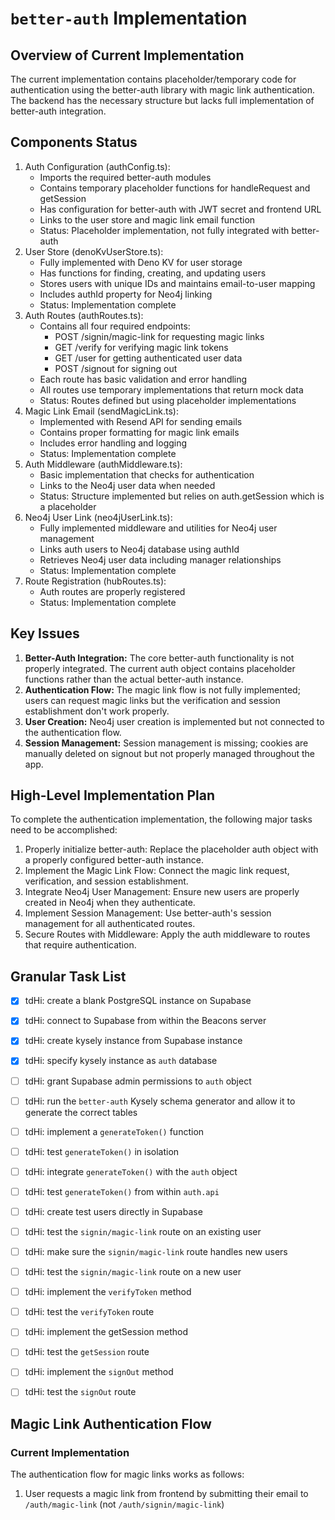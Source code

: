 # `better-auth` Implementation

## Overview of Current Implementation

The current implementation contains placeholder/temporary code for authentication using the
better-auth library with magic link authentication. The backend has the necessary structure but lacks
full implementation of better-auth integration.

## Components Status

1. Auth Configuration (authConfig.ts):
   - Imports the required better-auth modules
   - Contains temporary placeholder functions for handleRequest and getSession
   - Has configuration for better-auth with JWT secret and frontend URL
   - Links to the user store and magic link email function
   - Status: Placeholder implementation, not fully integrated with better-auth
2. User Store (denoKvUserStore.ts):
   - Fully implemented with Deno KV for user storage
   - Has functions for finding, creating, and updating users
   - Stores users with unique IDs and maintains email-to-user mapping
   - Includes authId property for Neo4j linking
   - Status: Implementation complete
3. Auth Routes (authRoutes.ts):
   - Contains all four required endpoints:
     - POST /signin/magic-link for requesting magic links
     - GET /verify for verifying magic link tokens
     - GET /user for getting authenticated user data
     - POST /signout for signing out
   - Each route has basic validation and error handling
   - All routes use temporary implementations that return mock data
   - Status: Routes defined but using placeholder implementations
4. Magic Link Email (sendMagicLink.ts):
   - Implemented with Resend API for sending emails
   - Contains proper formatting for magic link emails
   - Includes error handling and logging
   - Status: Implementation complete
5. Auth Middleware (authMiddleware.ts):
   - Basic implementation that checks for authentication
   - Links to the Neo4j user data when needed
   - Status: Structure implemented but relies on auth.getSession which is a placeholder
6. Neo4j User Link (neo4jUserLink.ts):
   - Fully implemented middleware and utilities for Neo4j user management
   - Links auth users to Neo4j database using authId
   - Retrieves Neo4j user data including manager relationships
   - Status: Implementation complete
7. Route Registration (hubRoutes.ts):
   - Auth routes are properly registered
   - Status: Implementation complete

## Key Issues

1. **Better-Auth Integration:** The core better-auth functionality is not properly integrated. The current
auth object contains placeholder functions rather than the actual better-auth instance.
2. **Authentication Flow:** The magic link flow is not fully implemented; users can request magic links
but the verification and session establishment don't work properly.
3. **User Creation:** Neo4j user creation is implemented but not connected to the authentication flow.
4. **Session Management:** Session management is missing; cookies are manually deleted on signout but not
properly managed throughout the app.

## High-Level Implementation Plan

To complete the authentication implementation, the following major tasks need to be accomplished:

1. Properly initialize better-auth: Replace the placeholder auth object with a properly configured
better-auth instance.
2. Implement the Magic Link Flow: Connect the magic link request, verification, and session
establishment.
3. Integrate Neo4j User Management: Ensure new users are properly created in Neo4j when they
authenticate.
4. Implement Session Management: Use better-auth's session management for all authenticated routes.
5. Secure Routes with Middleware: Apply the auth middleware to routes that require authentication.

## Granular Task List

- [X] tdHi: create a blank PostgreSQL instance on Supabase
- [X] tdHi: connect to Supabase from within the Beacons server
- [X] tdHi: create kysely instance from Supabase instance
- [X] tdHi: specify kysely instance as `auth` database
- [ ] tdHi: grant Supabase admin permissions to `auth` object
- [ ] tdHi: run the `better-auth` Kysely schema generator and allow it to generate the correct tables

- [ ] tdHi: implement a `generateToken()` function
- [ ] tdHi: test `generateToken()` in isolation
- [ ] tdHi: integrate `generateToken()` with the `auth` object
- [ ] tdHi: test `generateToken()` from within `auth.api`

- [ ] tdHi: create test users directly in Supabase
- [ ] tdHi: test the `signin/magic-link` route on an existing user
- [ ] tdHi: make sure the `signin/magic-link` route handles new users
- [ ] tdHi: test the `signin/magic-link` route on a new user

- [ ] tdHi: implement the `verifyToken` method
- [ ] tdHi: test the `verifyToken` route

- [ ] tdHi: implement the getSession method
- [ ] tdHi: test the `getSession` route

- [ ] tdHi: implement the `signOut` method
- [ ] tdHi: test the `signOut` route

## Magic Link Authentication Flow

### Current Implementation

The authentication flow for magic links works as follows:

1. User requests a magic link from frontend by submitting their email to `/auth/magic-link` (not `/auth/signin/magic-link`)